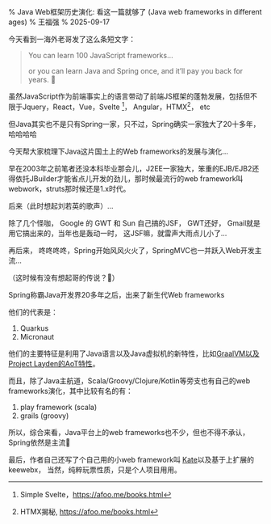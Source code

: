 % Java Web框架历史演化: 看这一篇就够了 (Java web frameworks in different ages)
% 王福强
% 2025-09-17

今天看到一海外老哥发了这么条短文字：

> You can learn 100 JavaScript frameworks…
> 
> or you can learn Java and Spring once, and it’ll pay you back for years. 💚

虽然JavaScript作为前端事实上的语言带动了前端JS框架的蓬勃发展，包括但不限于Jquery，React，Vue，Svelte [^1]， Angular，HTMX[^2]， etc

[^1]: Simple Svelte，<https://afoo.me/books.html>
[^2]: HTMX揭秘, <https://afoo.me/books.html>

但Java其实也不是只有Spring一家，只不过，Spring确实一家独大了20十多年，哈哈哈哈

今天帮大家梳理下Java这片国土上的Web frameworks的发展与演化...

早在2003年之前笔者还没本科毕业那会儿，J2EE一家独大，笨重的EJB/EJB2还得依托JBuilder才能省点儿开发的劲儿，那时候最流行的web framework叫webwork，struts那时候还是1.x时代。

后来（此时想起刘若英的歌声）...

除了几个怪咖， Google 的 GWT 和 Sun 自己搞的JSF， GWT还好， Gmail就是用它搞出来的，当年也是轰动一时， 这JSF嘛，就雷声大雨点儿小了...

再后来， 咚咚咚咚，Spring开始风风火火了，SpringMVC也一并跃入Web开发主流...

（这时候有没有想起哥的传说？🤣）

Spring称霸Java开发界20多年之后，出来了新生代Web frameworks

他们的代表是：

1. Quarkus
2. Micronaut

他们的主要特征是利用了Java语言以及Java虚拟机的新特性，比如[GraalVM以及Project Layden的AoT特性](https://afoo.me/posts/2025-09-17-java25.html)。

而且，除了Java主航道，Scala/Groovy/Clojure/Kotlin等旁支也有自己的web frameworks演化，其中比较有名的有：

1. play framework (scala)
2. grails (groovy)

所以，综合来看，Java平台上的web frameworks也不少，但也不得不承认，Spring依然是主流🤣

最后，作者自己还写了个自己用的小web framework叫 [Kate](https://github.com/fujohnwang/kate)以及基于上扩展的keewebx， 当然，纯粹玩票性质，只是个人项目用用。






